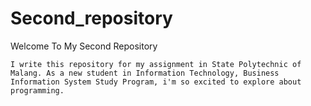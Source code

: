 # Second_repository

Welcome To My Second Repository

    I write this repository for my assignment in State Polytechnic of Malang. As a new student in Information Technology, Business Information System Study Program, i'm so excited to explore about programming.
